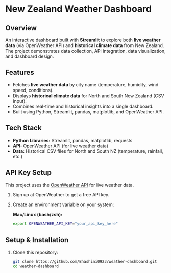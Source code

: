 # New Zealand Weather Dashboard

## Overview
An interactive dashboard built with **Streamlit** to explore both **live weather data** (via OpenWeather API) and **historical climate data** from New Zealand.  
The project demonstrates data collection, API integration, data visualization, and dashboard design.

## Features
- Fetches **live weather data** by city name (temperature, humidity, wind speed, conditions).
- Displays **historical climate data** for North and South New Zealand (CSV input).  
- Combines real-time and historical insights into a single dashboard.  
- Built using Python, Streamlit, pandas, matplotlib, and OpenWeather API.  

## Tech Stack
- **Python Libraries:** Streamlit, pandas, matplotlib, requests  
- **API:** OpenWeather API (for live weather data)  
- **Data:** Historical CSV files for North and South NZ (temperature, rainfall, etc.)

## API Key Setup
This project uses the [OpenWeather API](https://openweathermap.org/api) for live weather data.

1. Sign up at OpenWeather to get a free API key.  
2. Create an environment variable on your system:  

   **Mac/Linux (bash/zsh):**  
   ```bash
   export OPENWEATHER_API_KEY="your_api_key_here"

## Setup & Installation
1. Clone this repository:
   ```bash
   git clone https://github.com/Bhashini0923/weather-dashboard.git
   cd weather-dashboard
